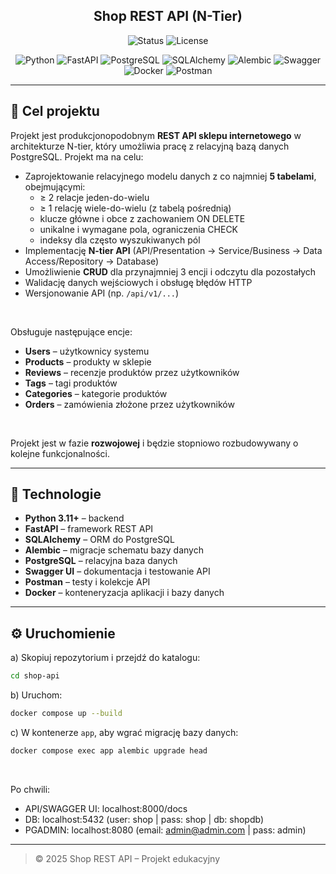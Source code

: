 <h2 align="center"><strong>Shop REST API (N-Tier)</strong></h2>

<div align="center">
  <p>
    <img alt="Status" src="https://img.shields.io/badge/status-in%20development-orange">
    <img alt="License" src="https://img.shields.io/badge/license-private-lightgrey">
  </p>
  <p>
    <img alt="Python" src="https://img.shields.io/badge/Python-3776AB?logo=python&logoColor=white">
    <img alt="FastAPI" src="https://img.shields.io/badge/FastAPI-009688?logo=fastapi&logoColor=white">
    <img alt="PostgreSQL" src="https://img.shields.io/badge/PostgreSQL-4169E1?logo=postgresql&logoColor=white">
    <img alt="SQLAlchemy" src="https://img.shields.io/badge/SQLAlchemy-FF0000?logo=sqlalchemy&logoColor=white">
    <img alt="Alembic" src="https://img.shields.io/badge/Alembic-003366?logoColor=white">
    <img alt="Swagger" src="https://img.shields.io/badge/Swagger-85EA2D?logo=swagger&logoColor=black">
    <img alt="Docker" src="https://img.shields.io/badge/Docker-2496ED?logo=docker&logoColor=white">
    <img alt="Postman" src="https://img.shields.io/badge/Postman-FF6C37?logo=postman&logoColor=white">
  </p>
</div>

---

## 🎯 Cel projektu

Projekt jest produkcjonopodobnym **REST API sklepu internetowego** w architekturze N-tier, który umożliwia pracę z relacyjną bazą danych PostgreSQL. Projekt ma na celu:

- Zaprojektowanie relacyjnego modelu danych z co najmniej **5 tabelami**, obejmującymi:
  - ≥ 2 relacje jeden-do-wielu  
  - ≥ 1 relację wiele-do-wielu (z tabelą pośrednią)  
  - klucze główne i obce z zachowaniem ON DELETE  
  - unikalne i wymagane pola, ograniczenia CHECK  
  - indeksy dla często wyszukiwanych pól  
- Implementację **N-tier API** (API/Presentation → Service/Business → Data Access/Repository → Database)  
- Umożliwienie **CRUD** dla przynajmniej 3 encji i odczytu dla pozostałych  
- Walidację danych wejściowych i obsługę błędów HTTP  
- Wersjonowanie API (np. `/api/v1/...`)  

<br>

Obsługuje następujące encje:
- **Users** – użytkownicy systemu  
- **Products** – produkty w sklepie  
- **Reviews** – recenzje produktów przez użytkowników  
- **Tags** – tagi produktów  
- **Categories** – kategorie produktów  
- **Orders** – zamówienia złożone przez użytkowników 

<br>

Projekt jest w fazie **rozwojowej** i będzie stopniowo rozbudowywany o kolejne funkcjonalności.

---

## 🧱 Technologie

- **Python 3.11+** – backend  
- **FastAPI** – framework REST API  
- **SQLAlchemy** – ORM do PostgreSQL  
- **Alembic** – migracje schematu bazy danych  
- **PostgreSQL** – relacyjna baza danych  
- **Swagger UI** – dokumentacja i testowanie API  
- **Postman** – testy i kolekcje API  
- **Docker** – konteneryzacja aplikacji i bazy danych  

---

## ⚙️ Uruchomienie

a) Skopiuj repozytorium i przejdź do katalogu:
   ```bash
   cd shop-api
   ```

b) Uruchom:
   ```bash
   docker compose up --build
   ```

c) W kontenerze `app`, aby wgrać migrację bazy danych:
   ```bash
   docker compose exec app alembic upgrade head
   ```

<br>

Po chwili:
- API/SWAGGER UI: localhost:8000/docs
- DB: localhost:5432 (user: shop | pass: shop | db: shopdb)
- PGADMIN: localhost:8080 (email: admin@admin.com | pass: admin)

---

> © 2025 Shop REST API – Projekt edukacyjny
